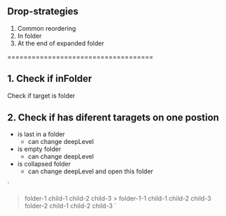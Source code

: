 ## Drop-strategies

1. Common reordering
2. In folder
3. At the end of expanded folder 

====================================

## 1. Check if inFolder

  Check if target is folder

## 2. Check if has diferent taragets on one postion

  - is last in a folder
    * can change deepLevel
  - is empty folder
    * can change deepLevel
  - is collapsed folder
    * can change deepLevel and open this folder

`
  > folder-1
    child-1
    child-2
    child-3
    > folder-1-1
      child-1
      child-2
      child-3
  > folder-2
    child-1
    child-2
    child-3
`